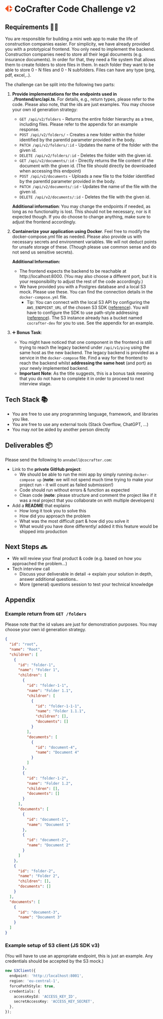 # <img src="./frontend/public/favicon.png" height="22pt"> CoCrafter Code Challenge v2

## Requirements 🧗🏽

You are responsible for building a mini web app to make the life of construction companies easier. For simplicity, we
have already provided you with a prototypical frontend. You only need to implement the backend.
Construction companies need to store all their legal documents (e.g. insurance documents). In order for that, they need
a file system that allows them to create folders to store files in them. In each folder they want to be able to store
0 - N files and 0 - N subfolders. Files can have any type (png, pdf, excel,..).

The challenge can be split into the following two parts:

1. **Provide implementations for the endpoints used in ./frontend/src/api.ts**. For details, e.g., return types, please
   refer to the code. Please also note, that the ids are just examples. You may choose your own id generation strategy:
    - `GET /api/v2/folders` - Returns the entire folder hierarchy as a tree, including files. Please refer to the
      appendix for an example response.
    - `POST /api/v2/folders/` - Creates a new folder within the folder identified by the parentId parameter provided in
      the body.
    - `PATCH /api/v2/folders/:id` - Updates the name of the folder with the given id.
    - `DELETE /api/v2/folders/:id` - Deletes the folder with the given id.
    - `GET /api/v2/documents/:id` - Directly returns the file content of the document with the given id. (The file
      should directly be downloaded when accessing this endpoint)
    - `POST /api/v2/documents` - Uploads a new file to the folder identified by the parentId parameter provided in the
      body.
    - `PATCH /api/v2/documents/:id` - Updates the name of the file with the given id.
    - `DELETE /api/v2/documents/:id` - Deletes the file with the given id.

   **Additional information**: You may change the endpoints if needed, as long as no functionality is lost. This should
   not be necessary, nor is it expected though. If you do choose to change anything, make sure to adjust the frontend
   accordingly.

2. **Containerize your application using Docker**. Feel free to modify the docker-compose.yml file as needed. Please
   also provide us with necessary secrets and environment variables. We will not deduct points for unsafe storage of
   these. (Though please use common sense and do not send us sensitive secrets).

   **Additional Information:**
    - The frontend expects the backend to be reachable at http://localhost:8000. (You may also choose a different port,
      but it is your responsibility to adjust the rest of the code accordingly.)
    - We have provided you with a Postgres database and a local S3 mock. Please use these. You can find the connection
      details in the `docker-compose.yml` file.
        - Tip: You can connect with the local S3 API by configuring the `AWS_ENDPOINT_URL` of the chosen S3
          SDK ([reference](https://docs.aws.amazon.com/sdkref/latest/guide/feature-ss-endpoints.html)). You will have to
          configure the SDK to use path-style
          addressing ([reference](https://github.com/adobe/S3Mock?tab=readme-ov-file#path-style-vs-domain-style-access)).
          The S3 instance already has a bucket named `cocrafter-dev` for you to use. See the appendix for an example.
3. ➕ **Bonus Task**:
   - You might have noticed that one component in the frontend is still trying to reach the legacy backend under `/api/v1/ping` using the
same host as the new backend. The legacy backend is provided as a service in the `docker-compose` file. Find a way for the frontend to reach the backend
whilst **addressing the same host** (and port) as your newly implemented backend.
    - **Important Note**: As the title suggests, this is a bonus task meaning that you do not have to complete it in order to proceed to next interview stage.


## Tech Stack 📚

- You are free to use any programming language, framework, and libraries you like.
- You are free to use any external tools (Stack Overflow, ChatGPT, ...)
- You may *not* be aided by another person directly

## Deliverables 📦

Please send the following to `annabell@cocrafter.com`:

- Link to the **private GitHub project**:
    - We should be able to run the mini app by simply running `docker-compose up` (**note**: we will not spend much time
      trying to make your project run - it will count as failed submission!)
    - Code should run without errors & function as expected
    - Clean code (**note**: please structure and comment the project like if it was a real project that you collaborate
      on with multiple developers)
- Add a **README** that explains
    - How long it took you to solve this
    - How did you approach the problem
    - What was the most difficult part & how did you solve it
    - What would you have done differently/ added it this feature would be shipped into production

## Next Steps 🔜

- We will review your final product & code (e.g. based on how you approached the problem...)
- Tech interview call
    - Discuss your deliverable in detail → explain your solution in depth, answer additional questions..
    - More (general) questions session to test your technical knowledge

## Appendix

### Example return from `GET /folders`
Please note that the id values are just for demonstration purposes. You may choose your own id generation strategy.

```json
{
  "id": "root",
  "name": "Root",
  "children": [
    {
      "id": "folder-1",
      "name": "Folder 1",
      "children": [
        {
          "id": "folder-1-1",
          "name": "Folder 1.1",
          "children": [
            {
              "id": "folder-1-1-1",
              "name": "Folder 1.1.1",
              "children": [],
              "documents": []
            }
          ],
          "documents": [
            {
              "id": "document-4",
              "name": "Document 4"
            }
          ]
        },
        {
          "id": "folder-1-2",
          "name": "Folder 1.2",
          "children": [],
          "documents": []
        }
      ],
      "documents": [
        {
          "id": "document-1",
          "name": "Document 1"
        },
        {
          "id": "document-2",
          "name": "Document 2"
        }
      ]
    },
    {
      "id": "folder-2",
      "name": "Folder 2",
      "children": [],
      "documents": []
    }
  ],
  "documents": [
    {
      "id": "document-3",
      "name": "Document 3"
    }
  ]
}
```

### Example setup of S3 client (JS SDK v3)

(You will have to use an appropriate endpoint, this is just an example.
Any credentials should be accepted by the S3 mock.)

```typescript
new S3Client({
  endpoint: 'http://localhost:8001',
  region: 'eu-central-1',
  forcePathStyle: true,
  credentials: {
    accessKeyId: 'ACCESS_KEY_ID',
    secretAccessKey: 'ACCESS_KEY_SECRET',
  },
});
```
